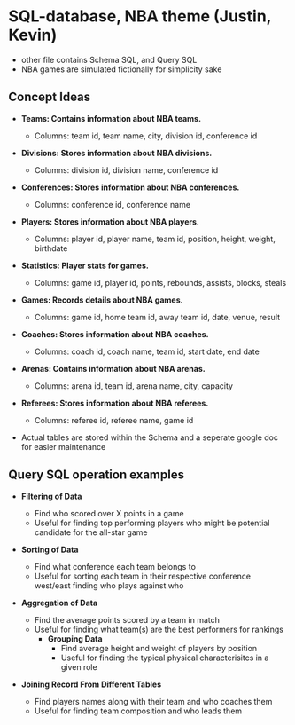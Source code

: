 # SQL-database, NBA theme (Justin, Kevin)

- other file contains Schema SQL, and Query SQL 
- NBA games are simulated fictionally for simplicity sake
  
## Concept Ideas

- __Teams: Contains information about NBA teams.__
    - Columns: team id, team name, city, division id, conference id
- __Divisions: Stores information about NBA divisions.__
    - Columns: division id, division name, conference id
- __Conferences: Stores information about NBA conferences.__
    - Columns: conference id, conference name
- __Players: Stores information about NBA players.__
    - Columns: player id, player name, team id, position, height, weight, birthdate
- __Statistics: Player stats for games.__
   - Columns: game id, player id, points, rebounds, assists, blocks, steals
- __Games: Records details about NBA games.__
   - Columns: game id, home team id, away team id, date, venue, result
- __Coaches: Stores information about NBA coaches.__
   - Columns: coach id, coach name, team id, start date, end date
- __Arenas: Contains information about NBA arenas.__
  - Columns: arena id, team id, arena name, city, capacity
- __Referees: Stores information about NBA referees.__
  - Columns: referee id, referee name, game id
 
- Actual tables are stored within the Schema and a seperate google doc for easier maintenance


## Query SQL operation examples

- __Filtering of Data__
     - Find who scored over X points in a game
     - Useful for finding top performing players who might be potential candidate for the all-star game
      
- __Sorting of Data__
     - Find what conference each team belongs to
     - Useful for sorting each team in their respective conference west/east finding who plays against who
   
- __Aggregation of Data__
     - Find the average points scored by a team in match
     - Useful for finding what team(s) are the best performers for rankings
         - __Grouping Data__
            -  Find average height and weight of players by position
            -  Useful for finding the typical physical characterisitcs in a given role
          
- __Joining Record From Different Tables__
     - Find players names along with their team and who coaches them
     - Useful for finding team composition and who leads them
   
  
